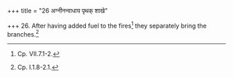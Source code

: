 +++
title = "26 अग्नीनन्वाधाय पृथक् शाखे"

+++
26. After having added fuel to the fires[^1] they separately bring the branches.[^2]  


[^1]: Cp. VII.7.1-2.  

[^2]: Cp. I.1.8-2.1.  
